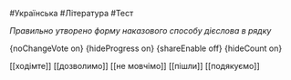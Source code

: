 #Українська #Література #Тест

*Правильно утворено форму наказового способу дієслова в рядку*

{noChangeVote on}
{hideProgress on}
{shareEnable off}
{hideCount on}

[[ходімте]]
[[дозволимо]]
[[не мовчімо]]
[[пішли]]
[[подякуємо]]

